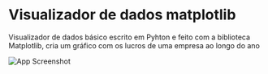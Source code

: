 # Visualizador de dados matplotlib

Visualizador de dados básico escrito em Pyhton e feito com a biblioteca Matplotlib, cria um gráfico com os lucros de uma empresa ao longo do ano


![App Screenshot](https://i.postimg.cc/nzPb173H/profits.png)

